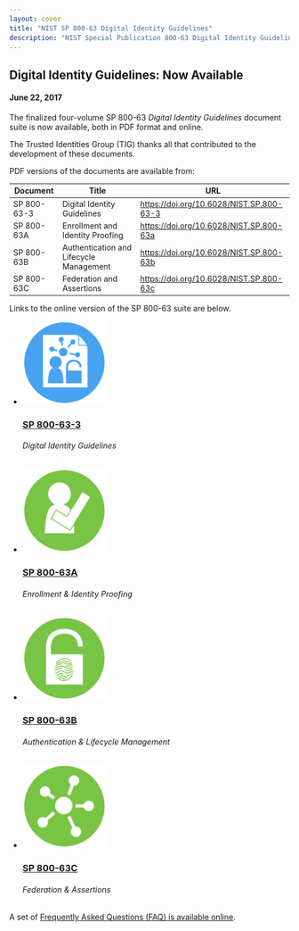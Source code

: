 ```yaml
---
layout: cover
title: "NIST SP 800-63 Digital Identity Guidelines"
description: "NIST Special Publication 800-63 Digital Identity Guidelines"
---
```

<section class="home home-title" markdown="1">

# Digital Identity Guidelines: Now Available


</section>

<section class="home home-about" markdown="1">
<div class="section-container" markdown="1">

#### June 22, 2017

The finalized four-volume SP 800-63 *Digital Identity Guidelines* document suite is now available, both in PDF format and online.

The Trusted Identities Group (TIG) thanks all that contributed to the development of these documents.

PDF versions of the documents are available from:


| Document | Title | URL |
|-----|-----|-----|
| SP 800-63-3 | Digital Identity Guidelines | <https://doi.org/10.6028/NIST.SP.800-63-3> |
| SP 800-63A | Enrollment and Identity Proofing | <https://doi.org/10.6028/NIST.SP.800-63a> |
| SP 800-63B | Authentication and Lifecycle Management | <https://doi.org/10.6028/NIST.SP.800-63b> |
| SP 800-63C | Federation and Assertions | <https://doi.org/10.6028/NIST.SP.800-63c> |

Links to the online version of the SP 800-63 suite are below.

<ul class="audiences">
<li>
  <div>
    <a href="sp800-63-3.html"><img src="assets/63.png" alt="SP 800-63-3" width="150px" height="150px"></a>
  </div>
  <h3><a href="sp800-63-3.html">SP 800-63-3</a></h3>
  <h6>Digital Identity Guidelines</h6>
</li>
<li>
  <div>
    <a href="sp800-63a.html"><img src="assets/63a.png" alt="SP 800-63A" width="150px" height="150px"></a>
  </div>
  <h3><a href="sp800-63a.html">SP 800-63A</a></h3>
  <h6>Enrollment & Identity Proofing</h6>
</li>
<li>
  <div>
    <a href="sp800-63b.html"><img src="assets/63b.png" alt="SP 800-63B" width="150px" height="150px"></a>
  </div>
  <h3><a href="sp800-63b.html">SP 800-63B</a></h3>
  <h6>Authentication & Lifecycle Management</h6>
</li>
<li>
  <div>
    <a href="sp800-63c.html"><img src="assets/63c.png" alt="SP 800-63C" width="150px" height="150px"></a>
  </div>
  <h3><a href="sp800-63c.html">SP 800-63C</a></h3>
  <h6>Federation & Assertions</h6>
</li>
</ul>

A set of [Frequently Asked Questions (FAQ) is available online](https://pages.nist.gov/800-63-FAQ/).

</div>
</section>
